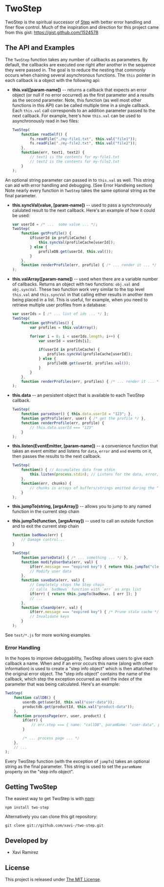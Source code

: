 # TwoStep

TwoStep is the spiritual successor of [Step](https://github.com/creationix/step) with better error handling and finer flow control.  Much of the inspiration and direction for this project came from this gist: https://gist.github.com/1524578

## The API and Examples

The `TwoStep` function takes any number of callbacks as parameters.  By default, the callbacks are executed one right after another in the sequence they were passed in.  The goal is to reduce the nesting that commonly occurs when chaining several asynchronous functions.  The `this` pointer in each callback is a object with the following api:

- **this.val([param-name])** -- returns a callback that expects an error object (or null if no error occurred) as the first parameter and a results as the second parameter.  Note, this function (as well most other functions in this API) can be called multiple time in a single callback.  Each `this.val` call corresponds to an addition parameter passed to the next callback.  For example, here's how `this.val` can be used to asynchronously read in two files:

	```javascript
	TwoStep(
		function readSelf() {
			fs.readFile("./my-file1.txt", this.val("file1"));
			fs.readFile("./my-file2.txt", this.val("file2"));
		},
		function(err, text1, text2) {
			// text1 is the contents for my-file1.txt
			// text2 is the contents for my-file2.txt
		}
	);
	```
An optional string parameter can passed in to `this.val` as well.  This string can aid with error handling and debugging. (See Error Handleing section)  Note nearly every function in `TwoStep` takes the same optional string as the final parameter.
- **this.syncVal(value, [param-name])** -- used to pass a synchronously calulated result to the next callback.  Here's an example of how it could be used:

	```javascript
	var userId = /* ...  some value ... */;
	TwoStep(
		function getProfile() {
			if(userId in profileCache) {
				this.syncVal(profileCache[userId]);
			} else {
				profileDB.get(userId, this.val());
			}
		},
		function renderProfile(err, profile) { /* ... render it ... */ }
	);
	```
- **this.valArray([param-name])** -- used when there are a variable number of callbacks.  Returns an object with two functions: `obj.val` and `obj.syncVal`.  These two function work very similar to the top level `this.val` and `this.syncVal` in that calling either results in another item being placed in a list.  This is useful, for example, when you need to retrieve multiple user profiles from a database:

	```javascript
	var userIds = [ /* ... list of ids ... */ ];
	TwoStep(
		function getProfiles() {
			var profiles = this.valArray();

			for(var i = 0; i < userIds.length; i++) {
				var userId = userIds[i];

				if(userId in profileCache) {
					profiles.syncVal(profileCache[userId]);
				} else {
					profileDB.get(userId, profiles.val());
				}
			}
		},
		function renderProfiles(err, profiles) { /* ... render it ... */ }
	);
	```
- **this.data** -- an persistent object that is available to each TwoStep callback.

	```javascript
	TwoStep(
		function parseUser() { this.data.userId = "123"; },
		function getProfile(err, user) { /* get the profile */ },
		function renderProfile(err, profile) {
			// this.data.userId === "123"
		}
	);
	```
- **this.listen(EventEmitter, [param-name])** -- a convenience function that takes an event emitter and listens for `data`, `error` and `end` events on it, then passes the results to the next callback.

	```javascript
	TwoStep(
		function() { // Accumulates data from stdin
			this.listen(process.stdin); // Listens for the data, error, end events
		},
		function(err, chunks) {
			// chunks is arrays of buffers/strings emitted during the "data" event
		}
	);
	```
- **this.jumpTo(string, [argsArray])** -- allows you to jump to any named function in the current step chain
- **this.jumpTo(function, [argsArray])** -- used to call an outside function and to exit the current step chain

	```javascript
	function badNews(err) {
		// Damage control...
	}

	TwoStep(
		function parseData() { /* ... something ... */ },
		function modifyUserData(err, val) {
			if(err.message === "expired key") { return this.jumpTo("cleanup", [ err ]); }
			// Modify user data
		},
		function saveData(err, val) {
			// Completely stops the Step chain
			// calls `badNews` function with `err` as args list
			if(err) { return this.jumpTo(badNews, [ err ]); }
			// ...
		},
		function cleanUp(err, val) {
			if(err.message === "expired key") { /* Prune stale cache */ }
			// Invalidate keys
		}
	);
	```

See `test/*.js` for more working examples.

### Error Handling

In the hopes to improve debuggability, TwoStep allows users to give each callback a name.  When and if an error occurs this name (along with other information) is used to create a "step info object" which is then attatched to the original error object.  The "step info object" contains the name of the callback, which step the exception occurred as well the index of the parameter that was being calculated.  Here's an example:

```javascript
TwoStep(
	function callDB() {
		userdb.get(userId, this.val("user-data"));
		productdb.get(productId, this.val("product-data"));
	},
	function processPage(err, user, product) {
		if(err) {
			// err.step === { name: "callDB", paramName: "user-data", paramIdx: 1 }
		}

		/* ... process page ... */
	},
	// ...
);
```

Every TwoStep function (with the exception of `jumpTo`) takes an optional string as the final parameter.  This string is used to set the `paramName` property on the "step info object".

## Getting TwoStep

The easiest way to get TwoStep is with [npm](http://npmjs.org/):

	npm install two-step

Alternatively you can clone this git repository:

	git clone git://github.com/xavi-/two-step.git

## Developed by
* Xavi Ramirez

## License
This project is released under [The MIT License](http://www.opensource.org/licenses/mit-license.php).
